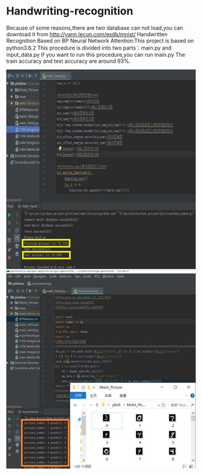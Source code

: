 # Handwriting-recognition
Because of some reasons,there are two database can not load,you can download it from http://yann.lecun.com/exdb/mnist/
Handwritten Recognition Based on BP Neural Network
Attention:This project is based on python3.6.2
This procedure is divided into two parts：main.py and input_data.py
If you want to run this procedure,you can run main.py
The train accuracy and test accuracy are around 93%.

![image](https://github.com/Johncheng1/Handwriting-recognition/blob/master/data/1-1.jpg)
![image](https://github.com/Johncheng1/Handwriting-recognition/blob/master/data/1-2.jpg)
